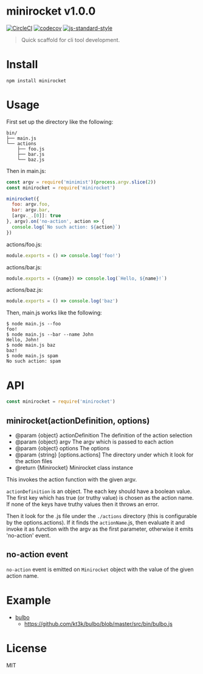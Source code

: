 # minirocket v1.0.0

[![CircleCI](https://circleci.com/gh/kt3k/minirocket.svg?style=svg)](https://circleci.com/gh/kt3k/minirocket)
[![codecov](https://codecov.io/gh/kt3k/minirocket/branch/master/graph/badge.svg)](https://codecov.io/gh/kt3k/minirocket)
[![js-standard-style](https://img.shields.io/badge/code%20style-standard-brightgreen.svg)](http://standardjs.com/)

> Quick scaffold for cli tool development.

# Install

    npm install minirocket

# Usage

First set up the directory like the following:

```
bin/
├── main.js
└── actions
    ├── foo.js
    ├── bar.js
    └── baz.js
```

Then in main.js:

```js
const argv = require('minimist')(process.argv.slice(2))
const minirocket = require('minirocket')

minirocket({
  foo: argv.foo,
  bar: argv.bar,
  [argv._.[0]]: true
}, argv).on('no-action', action => {
  console.log(`No such action: ${action}`)
})
```

actions/foo.js:

```js
module.exports = () => console.log('foo!')
```

actions/bar.js:

```js
module.exports = ({name}) => console.log(`Hello, ${name}!`)
```

actions/baz.js:
```js
module.exports = () => console.log('baz')
```

Then, main.js works like the following:

    $ node main.js --foo
    foo!
    $ node main.js --bar --name John
    Hello, John!
    $ node main.js baz
    baz!
    $ node main.js spam
    No such action: spam

# API

```js
const minirocket = require('minirocket')
```

## minirocket(actionDefinition, options)

- @param {object} actionDefinition The definition of the action selection
- @param {object} argv The argv which is passed to each action
- @param {object} options The options
- @param {string} [options.actions] The directory under which it look for the action files
- @return {Minirocket} Minirocket class instance

This invokes the action function with the given argv.

`actionDefinition` is an object. The each key should have a boolean value. The first key which has true (or truthy value) is chosen as the action name. If none of the keys have truthy values then it throws an error.

Then it look for the .js file under the `./actions` directory (this is configurable by the options.actions). If it finds the `actionName`.js, then evaluate it and invoke it as function with the argv as the first parameter, otherwise it emits 'no-action' event.

## no-action event

`no-action` event is emitted on `Minirocket` object with the value of the given action name.

# Example

- [bulbo](https://github.com/kt3k/bulbo)
  - https://github.com/kt3k/bulbo/blob/master/src/bin/bulbo.js

# License

MIT
